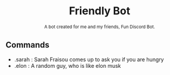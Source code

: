 <div align="center">
    <h1>Friendly Bot</h1>
</div>

<div align="center">
  <sup>A bot created for me and my friends, Fun Discord Bot.<sup>
  </div>

   

## Commands
    
* .sarah : Sarah Fraisou comes up to ask you if you are hungry
* .elon : A random guy, who is like elon musk 
  
